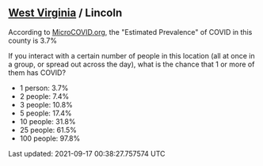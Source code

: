 
## [West Virginia](/united-states/west-virginia) / Lincoln

According to [MicroCOVID.org](http://microcovid.org),
the "Estimated Prevalence" of COVID in this county is 3.7%

If you interact with a certain number of people in this location
(all at once in a group, or spread out across the day), what is the chance that
1 or more of them has COVID?

- 1 person: 3.7%
- 2 people: 7.4%
- 3 people: 10.8%
- 5 people: 17.4%
- 10 people: 31.8%
- 25 people: 61.5%
- 100 people: 97.8%

Last updated: 2021-09-17 00:38:27.757574 UTC
